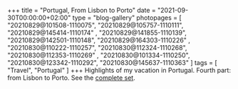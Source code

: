 +++
title             = "Portugal, From Lisbon to Porto"
date              = "2021-09-30T00:00:00+02:00"
type              = "blog-gallery"
photopages        = [ "20210829@101508-1110075", "20210829@105757-1110111", "20210829@145414-1110174"
                    , "20210829@141855-1110139", "20210829@142501-1110148", "20210829@164303-1110226"
                    , "20210830@110222-1110257", "20210830@112324-1110268", "20210830@112353-1110269"
                    , "20210830@101334-1110250", "20210830@123342-1110292", "20210830@145637-1110363" ]
tags              = [ "Travel", "Portugal" ]
+++
Highlights of my vacation in Portugal. Fourth part: from Lisbon to Porto. See the [complete set](/phototags/portugal).